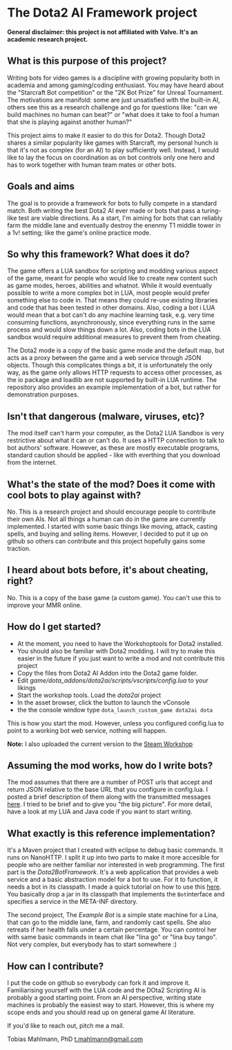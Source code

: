 # The Dota2 AI Framework project
**General disclaimer: this project is not affiliated with Valve. It's an academic research project.** 

## What is this purpose of this project?
Writing bots for video games is a discipline with growing popularity both in academia and among gaming/coding enthusiast. You may have heard about the "Starcraft Bot competition" or the "2K Bot Prize" for Unreal Tournament. The motivations are manifold: some are just unsatisfied with the built-in AI, others see this as a research challenge and go for questions like: "can we build machines no human can beat?" or "what does it take to fool a human that she is playing against another human?"

This project aims to make it easier to do this for Dota2. Though Dota2 shares a similar popularity like games with Starcraft, my personal hunch is that it's not as complex (for an AI) to play sufficiently well. Instead, I would like to lay the focus on coordination as on bot controls only one hero and has to work together with human team mates or other bots.

## Goals and aims
The goal is to provide a framework for bots to fully compete in a standard match. Both writing the best Dota2 AI ever made or bots that pass a turing-like test are viable directions. As a start, I'm aiming for bots that can reliably farm the middle lane and eventually destroy the enenmy T1 middle tower in a 1v! setting; like the game's online practice mode.

## So why this framework? What does it do?
The game offers a LUA sandbox for scripting and modding various aspect of the game, meant for people who would like to create new content such as game modes, heroes, abilities and whatnot. While it would eventually possible to write a more complex bot in LUA, most people would prefer something else to code in. That means they could re-use existing libraries and code that has been tested in other domains. Also, coding a bot i LUA would mean that a bot can't do any machine learning task, e.g. very time consuming functions, asynchronously, since everything runs in the same process and would slow things down a lot. Also, coding bots in the LUA sandbox would require additional measures to prevent them from cheating.

The Dota2 mode is a copy of the basic game mode and the default map, but acts as a proxy between the game and a web service through JSON objects. Though this complicates things a bit, it is unfortunately the only way, as the game only allows HTTP requests to access other processes, as the io package and loadlib are not supported by built-in LUA runtime. The repository also provides an example implementation of a bot, but rather for demonstration purposes.

## Isn't that dangerous (malware, viruses, etc)?
The mod itself can't harm your computer, as the Dota2 LUA Sandbox is very restrictive about what it can or can't do. It uses a HTTP connection to talk to bot authors' software. However, as these are mostly executable programs, standard caution should be applied - like with everthing that you download from the internet.

## What's the state of the mod? Does it come with cool bots to play against with?
No. This is a research project and should encourage people to contribute their own AIs. Not all things a human can do in the game are currently implemented. I started with some basic things like moving, attack, casting spells, and buying and selling items. However, I decided to put it up on github so others can contribute and this project hopefully gains some traction.

## I heard about bots before, it's about cheating, right?
No. This is a copy of the base game (a custom game). You can't use this to improve your MMR online.

## How do I get started?
- At the moment, you need to have the Workshoptools for Dota2 installed. 
- You should also be familiar with Dota2 modding. I will try to make this easier in the future if you just want to write a mod and not contribute this project
- Copy the files from Dota2 AI Addon into the Dota2 game folder.
- Edit *game/dota_addons/dota2ai/scripts/vscripts/config.lua* to your likings
- Start the workshop tools. Load the *dota2ai* project
- In the asset browser, click the button to launch the vConsole
- the the console window type `dota_launch_custom_game dota2ai dota`
 
This is how you start the mod. However, unless you configured config.lua to point to a working bot web service, nothing will happen.

**Note:** I also uploaded the current version to the [Steam Workshop](http://steamcommunity.com/sharedfiles/filedetails/?id=770366571)

## Assuming the mod works, how do I write bots?
The mod assumes that there are a number of POST urls that accept and return JSON relative to the base URL that you configure in config.lua. I posted a brief description of them along with the transmitted messages [here](https://github.com/lightbringer/dota2ai/wiki/API). I tried to be brief and to give you "the big picture". For more detail, have a look at my LUA and Java code if you want to start writing.

## What exactly is this reference implementation?
It's a Maven project that I created with eclipse to debug basic commands. It runs on NanoHTTP. I split it up into two parts to make it more accesible for people who are neither familiar nor interested in web programming. The first part is the *Dota2BotFramework*. It's a web application that provides a web service and a basic abstraction model for a bot to use. For it to function, it needs a bot in its classpath. I made a quick tutorial on how to use this [here](https://github.com/lightbringer/dota2ai/wiki/The-Example-Bot). You basically drop a jar in its classpath that implements the `Bot`interface and specifies a service in the META-INF directory.

The second project, The *Example Bot* is a simple state machine for a Lina, that can go to the middle lane, farm, and randomly cast spells. She also retreats if her health falls under a certain percentage. You can control her with same basic commands in team chat like "lina go" or "lina buy tango". Not very complex, but everybody has to start somewhere :)

## How can I contribute?
I put the code on github so everybody can fork it and improve it. Familiarising yourself with the LUA code and the DOta2 Scripting AI is probably a good starting point. From an AI perspective, writing state machines is probably the easiest way to start. However, this is where my scope ends and you should read up on general game AI literature.

If you'd like to reach out, pitch me a mail.

Tobias Mahlmann, PhD t.mahlmann@gmail.com
